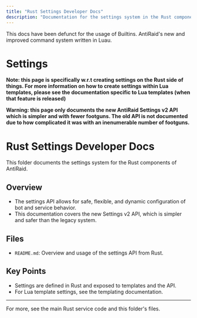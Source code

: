 ```yaml
---
title: "Rust Settings Developer Docs"
description: "Documentation for the settings system in the Rust components of AntiRaid."
---
```


<Callout title="Defunct" type="error">
  This docs have been defunct for the usage of Builtins. AntiRaid's new and improved command system written in Luau.
</Callout>

# Settings

**Note: this page is specifically w.r.t creating settings on the Rust side of things. For more information on how to create settings within Lua templates, please see the documentation specific to Lua templates (when that feature is released)**

**Warning: this page only documents the new AntiRaid Settings v2 API which is simpler and with fewer footguns. The old API is not documented due to how complicated it was with an inenumerable number of footguns.**

# Rust Settings Developer Docs

This folder documents the settings system for the Rust components of AntiRaid.

## Overview

- The settings API allows for safe, flexible, and dynamic configuration of bot and service behavior.
- This documentation covers the new Settings v2 API, which is simpler and safer than the legacy system.

## Files

- `README.md`: Overview and usage of the settings API from Rust.

## Key Points

- Settings are defined in Rust and exposed to templates and the API.
- For Lua template settings, see the templating documentation.

---

For more, see the main Rust service code and this folder's files.

